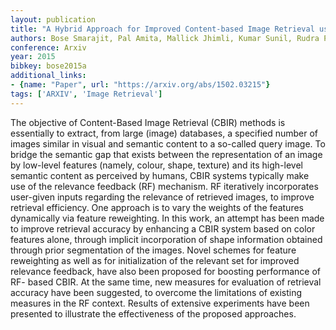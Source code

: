```yaml
---
layout: publication
title: "A Hybrid Approach for Improved Content-based Image Retrieval using Segmentation"
authors: Bose Smarajit, Pal Amita, Mallick Jhimli, Kumar Sunil, Rudra Pratyaydipta
conference: Arxiv
year: 2015
bibkey: bose2015a
additional_links:
- {name: "Paper", url: "https://arxiv.org/abs/1502.03215"}
tags: ['ARXIV', 'Image Retrieval']
---
```

The objective of Content-Based Image Retrieval (CBIR) methods is essentially to extract, from large (image) databases, a specified number of images similar in visual and semantic content to a so-called query image. To bridge the semantic gap that exists between the representation of an image by low-level features (namely, colour, shape, texture) and its high-level semantic content as perceived by humans, CBIR systems typically make use of the relevance feedback (RF) mechanism. RF iteratively incorporates user-given inputs regarding the relevance of retrieved images, to improve retrieval efficiency. One approach is to vary the weights of the features dynamically via feature reweighting. In this work, an attempt has been made to improve retrieval accuracy by enhancing a CBIR system based on color features alone, through implicit incorporation of shape information obtained through prior segmentation of the images. Novel schemes for feature reweighting as well as for initialization of the relevant set for improved relevance feedback, have also been proposed for boosting performance of RF- based CBIR. At the same time, new measures for evaluation of retrieval accuracy have been suggested, to overcome the limitations of existing measures in the RF context. Results of extensive experiments have been presented to illustrate the effectiveness of the proposed approaches.